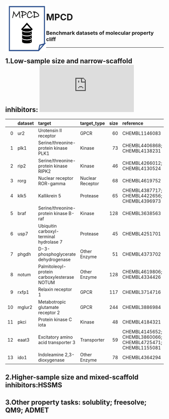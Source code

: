 

<a href="url"><img src="./dataset/misc/logo_MPCD.png" align="left" height="150" width="130" ></a>

# MPCD
### Benchmark datasets of molecular property cliff  

------
## 1.Low-sample size and narrow-scaffold inhibitors: ![LSSNS](https://bidd-group.github.io/MPCD/dataset/LSSNS/info/LSSNS.html)



|    | dataset   | target                                      | target_type      |   size | reference                                                  |
|---:|:----------|:--------------------------------------------|:-----------------|-------:|:-----------------------------------------------------------|
|  0 | ur2       | Urotensin II receptor                       | GPCR             |     60 | CHEMBL1146083                                              |
|  1 | plk1      | Serine/threonine-protein kinase PLK1        | Kinase           |     73 | CHEMBL4406868; CHEMBL4138231                               |
|  2 | rip2      | Serine/threonine-protein kinase RIPK2       | Kinase           |     46 | CHEMBL4266012; CHEMBL4130524                               |
|  3 | rorg      | Nuclear receptor ROR-gamma                  | Nuclear Receptor |     68 | CHEMBL4619752                                              |
|  4 | klk5      | Kallikrein 5                                | Protease         |     65 | CHEMBL4387717; CHEMBL4422656; CHEMBL4396973                |
|  5 | braf      | Serine/threonine-protein kinase B-raf       | Kinase           |    128 | CHEMBL3638563                                              |
|  6 | usp7      | Ubiquitin carboxyl-terminal hydrolase 7     | Protease         |     45 | CHEMBL4251701                                              |
|  7 | phgdh     | D-3-phosphoglycerate dehydrogenase          | Other Enzyme     |     51 | CHEMBL4373702                                              |
|  8 | notum     | Palmitoleoyl-protein carboxylesterase NOTUM | Other Enzyme     |    128 | CHEMBL4619806; CHEMBL4334426                               |
|  9 | rxfp1     | Relaxin receptor 1                          | GPCR             |    117 | CHEMBL3714716                                              |
| 10 | mglur2    | Metabotropic glutamate receptor 2           | GPCR             |    244 | CHEMBL3886984                                              |
| 11 | pkci      | Protein kinase C iota                       | Kinase           |     48 | CHEMBL4184321                                              |
| 12 | eaat3     | Excitatory amino acid transporter 3         | Transporter      |     59 | CHEMBL4145652; CHEMBL3860066; CHEMBL4725471; CHEMBL1155081 |
| 13 | ido1      | Indoleamine 2,3-dioxygenase                 | Other Enzyme     |     78 | CHEMBL4364294                                              |


## 2.Higher-sample size and mixed-scaffold inhibitors:HSSMS




## 3.Other property tasks: solublity; freesolve; QM9; ADMET


